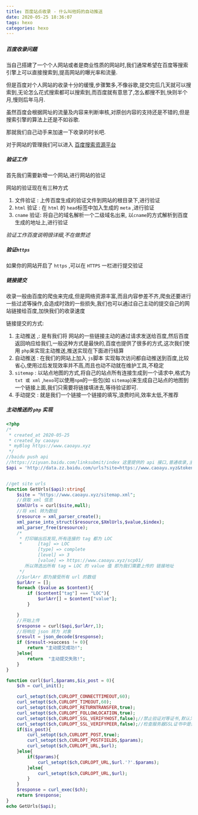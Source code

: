 ```yaml
---
title: 百度站点收录 - 什么叫他妈的自动推送
date: 2020-05-25 18:36:07
tags: hexo
categories: hexo
---
```


##### 

##### 百度收录问题

当自己搭建了一个个人网站或者是商业性质的网站时,我们通常希望在百度等搜索引擎上可以直接搜索到,提高网站的曝光率和流量.

但是百度对个人网站的收录十分的缓慢,步骤繁多,不像谷歌,提交完后几天就可以搜索到,无论怎么花式搜索都可以搜索到,而百度就有意思了,怎么都搜不到,快则半个月,慢则后年马月.

虽然百度会根据网址的流量及内容来判断审核,对原创内容的支持还是不错的,但是搜索引擎的算法上还是不如谷歌.

那就我们自己动手来加速一下收录的时长吧.

<!--more-->

对于网站的管理我们可以进入 [百度搜索资源平台]( https://ziyuan.baidu.com/linksubmit/index )

##### 验证工作

首先我们需要新增一个网站,进行网站的验证

网站的验证现在有三种方式

1. 文件验证 : 上传百度生成的验证文件到网站的根目录下,进行验证
2. `html` 验证 : 在 `html` 的 `head`标签中加入生成的 `meta` ,进行验证
3. `cname` 验证: 将自己的域名解析一个二级域名出来, 以`cname`的方式解析到百度生成的地址上,进行验证

*验证工作百度说明很详细,不在做赘述*

##### 验证`https`

如果你的网站开启了 `https` ,可以在 `HTTPS` 一栏进行提交验证

##### 链接提交

收录一般由百度的爬虫来完成,但是网络资源丰富,而且内容参差不齐,爬虫还要进行一些过滤等操作,会造成时效的一些损失,我们也可以通过自己主动的提交自己的网站链接给百度,加快我们的收录速度

链接提交的方式:

1. 主动推送 ,: 是有我们将 网站的一些链接主动的通过请求发送给百度,然后百度返回响应给我们,一般这种方式是最快的,百度也提供了很多的方式,这次我们使用 `php`来实现主动推送,推送实现在下面进行结算
2. 自动推送 :  在我们的网站上加入 `js`脚本 实现每次访问都自动推送到百度,比较省心,使用过后发现效率并不高,而且也动不动就在维护工具,不稳定
3. `sitemap` : 以站点地图的方式,将自己的站点所有连接生成到一个请求中,格式为 `txt 或 xml` ,`hexo`可以使用`npm`的一些包(如 `sitemap`)来生成自己站点的地图到一个链接上面,我们只需要将链接填进去,等待验证即可.
4. 手动提交 : 就是我们一个链接一个链接的填写,浪费时间,效率太低,不推荐

##### 主动推送的 `php` 实现

```php
<?php
/*
 * created_at 2020-05-25
 * created_by caoayu
 * myBlog https://www.caoayu.xyz
 */
//baidu push api
//https://ziyuan.baidu.com/linksubmit/index 这里提供的 api 接口,普通收录,主动提交,php代码
$api = 'http://data.zz.baidu.com/urls?site=https://www.caoayu.xyz&token=xxxxx';


//get site urls
function GetUrls($api):string{
    $site = "https://www.caoayu.xyz/sitemap.xml";
    //获取 xml 信息
    $XmlUrls = curl($site,null);
    //将 xml 转为数组
    $resource = xml_parser_create();
    xml_parse_into_struct($resource,$XmlUrls,$value,$index);
    xml_parser_free($resource);
    /*
     * 打印输出后发现,所有连接的 tag 都为 LOC
     *      [tag] => LOC
            [type] => complete
            [level] => 3
            [value] => https://www.caoayu.xyz/scp01/
       所以筛选出所有 tag = LOC 的 value 值 即为我们需要上传的 链接地址
     */
    //$urlArr 即为接受所有 url 的数组
    $urlArr = [];
    foreach ($value as $content){
        if ($content["tag"] === "LOC"){
            $urlArr[] = $content["value"];
        }

    }
    //开始上传
    $response = curl($api,$urlArr,1);
    //将响应 json 转为 对象
    $result = json_decode($response);
    if ($result->success != 0){
        return "主动提交成功!";
    }else{
        return  "主动提交失败!";
    }
}

function curl($url,$params,$is_post = 0){
    $ch = curl_init();

    curl_setopt($ch,CURLOPT_CONNECTTIMEOUT,60);
    curl_setopt($ch,CURLOPT_TIMEOUT,60);
    curl_setopt($ch,CURLOPT_RETURNTRANSFER,true);
    curl_setopt($ch,CURLOPT_FOLLOWLOCATION,true);
    curl_setopt($ch,CURLOPT_SSL_VERIFYHOST,false);//禁止验证对等证书,默认为true
    curl_setopt($ch,CURLOPT_SSL_VERIFYPEER,false);//检查服务器SSL证书中是否存在一个公用名,值0|2,
    if($is_post){
        curl_setopt($ch,CURLOPT_POST,true);
        curl_setopt($ch,CURLOPT_POSTFIELDS,$params);
        curl_setopt($ch,CURLOPT_URL,$url);
    }else{
        if($params){
            curl_setopt($ch,CURLOPT_URL,$url.'?'.$params);
        }else{
            curl_setopt($ch,CURLOPT_URL,$url);
        }
    }
    $response = curl_exec($ch);
    return $response;
}
echo GetUrls($api);

```



